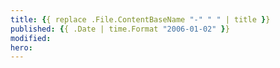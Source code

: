 ```yaml
---
title: {{ replace .File.ContentBaseName "-" " " | title }}
published: {{ .Date | time.Format "2006-01-02" }}
modified:
hero:
---
```

